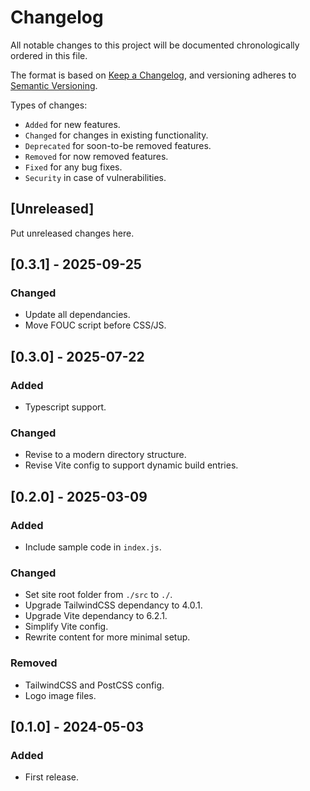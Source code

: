 # Changelog

All notable changes to this project will be documented chronologically ordered
in this file.

The format is based on [Keep a Changelog](https://keepachangelog.com/en/1.0.0/),
and versioning adheres to [Semantic Versioning](https://semver.org/spec/v2.0.0.html).

Types of changes:
-   `Added` for new features.
-   `Changed` for changes in existing functionality.
-   `Deprecated` for soon-to-be removed features.
-   `Removed` for now removed features.
-   `Fixed` for any bug fixes.
-   `Security` in case of vulnerabilities.

## [Unreleased]

Put unreleased changes here.

## [0.3.1] - 2025-09-25
### Changed
- Update all dependancies.
- Move FOUC script before CSS/JS.


## [0.3.0] - 2025-07-22
### Added
- Typescript support.

### Changed
- Revise to a modern directory structure.
- Revise Vite config to support dynamic build entries.

## [0.2.0] - 2025-03-09
### Added
- Include sample code in `index.js`.

### Changed
- Set site root folder from `./src` to `./`.
- Upgrade TailwindCSS dependancy to 4.0.1.
- Upgrade Vite dependancy to 6.2.1.
- Simplify Vite config.
- Rewrite content for more minimal setup.

### Removed
- TailwindCSS and PostCSS config.
- Logo image files.

## [0.1.0] - 2024-05-03
### Added
- First release.
